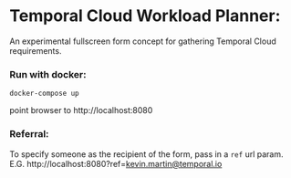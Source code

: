 Temporal Cloud Workload Planner:
=========

An experimental fullscreen form concept for gathering Temporal Cloud requirements.

### Run with docker:
`docker-compose up`

point browser to http://localhost:8080

### Referral:

To specify someone as the recipient of the form, pass in a `ref` url param.
E.G. http://localhost:8080?ref=kevin.martin@temporal.io

